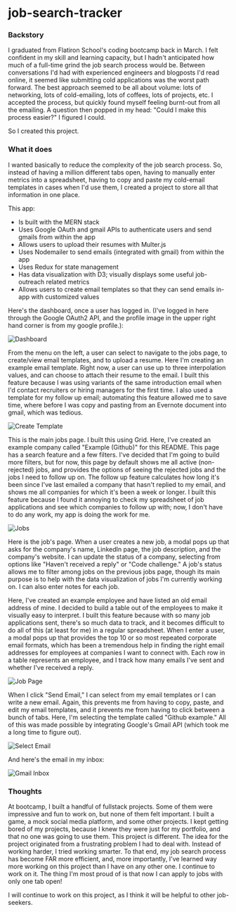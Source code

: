 # job-search-tracker

### Backstory
I graduated from Flatiron School's coding bootcamp back in March. I felt confident in my skill and learning capacity, 
but I hadn't anticipated how much of a full-time grind the job search process would be. Between conversations I'd had 
with experienced engineers and blogposts I'd read online, it seemed like submitting cold applications was the worst 
path forward. The best approach seemed to be all about volume: lots of networking, lots of cold-emailing, lots of coffees, 
lots of projects, etc. I accepted the process, but quickly found myself feeling burnt-out from all the emailing. A question 
then popped in my head: "Could I make this process easier?" I figured I could. 

So I created this project. 

### What it does
I wanted basically to reduce the complexity of the job search process. So, instead of having a million 
different tabs open, having to manually enter metrics into a spreadsheet, having to copy and paste my cold-email templates in cases
when I'd use them, I created a project to store all that information in one place. 

This app:
- Is built with the MERN stack
- Uses Google OAuth and gmail APIs to authenticate users and send gmails from within the app
- Allows users to upload their resumes with Multer.js
- Uses Nodemailer to send emails (integrated with gmail) from within the app
- Uses Redux for state management
- Has data visualization with D3; visually displays some useful job-outreach related metrics
- Allows users to create email templates so that they can send emails in-app with customized values

Here's the dashboard, once a user has logged in. (I've logged in here through the Google OAuth2 API, and the profile image in the upper right hand corner is from my google profile.):

![Dashboard](https://i.imgur.com/tQ8tjvc.png)

From the menu on the left, a user can select to navigate to the jobs page, to create/view email templates, and to upload a resume. Here I'm creating an example email template. Right now, 
a user can use up to three interpolation values, and can choose to attach their resume to the email. I built this feature because I was using variants of the same introduction email when 
I'd contact recruiters or hiring managers for the first time. I also used a template for my follow up email; automating this feature allowed me to save time, where before I was copy and pasting
from an Evernote document into gmail, which was tedious.

![Create Template](https://i.imgur.com/KNqZZhc.png)

This is the main jobs page. I built this using Grid. Here, I've created an example company called "Example (Github)" for this README. This page has a search feature and a few filters. I've 
decided that I'm going to build more filters, but for now, this page by default shows me all active (non-rejected) jobs, and provides the options of seeing the rejected jobs and the jobs
I need to follow up on. The follow up feature calculates how long it's been since I've last emailed a company that hasn't replied to my email, and shows me all companies for which it's been
a week or longer. I built this feature because I found it annoying to check my spreadsheet of job applications and see which companies to follow up with; now, I don't have to do any work, my
app is doing the work for me. 

![Jobs](https://i.imgur.com/olGXt4e.png)

Here is the job's page. When a user creates a new job, a modal pops up that asks for the company's name, LinkedIn page, the job description, and the company's website. I can update 
the status of a company, selecting from options like "Haven't received a reply" or "Code challenge." A job's status allows me to filter among jobs on the previous jobs page, though its main 
purpose is to help with the data visualization of jobs I'm currently working on. I can also enter notes for each job. 

Here, I've created an example employee and have listed an old email address of mine. I decided to build a table out of the employees to make it visually easy to interpret. I built this feature because with so many job applications
sent, there's so much data to track, and it becomes difficult to do all of this (at least for me) in a regular spreadsheet. When I enter a user, a modal pops up that provides the top 10 or so
most repeated corporate email formats, which has been a tremendous help in finding the right email addresses for employees at companies I want to connect with. Each row in a table represents an
employee, and I track how many emails I've sent and whether I've received a reply. 

![Job Page](https://i.imgur.com/ZMe6kiA.png)

When I click "Send Email," I can select from my email templates or I can write a new email. Again, this prevents me from having to copy, paste, and edit my email templates, and it prevents
me from having to click between a bunch of tabs. Here, I'm selecting the template called "Github example." All of this was made possible by integrating Google's Gmail API (which took me a long
time to figure out). 

![Select Email](https://i.imgur.com/xlyhXxt.png)

And here's the email in my inbox:  

![Gmail Inbox](https://i.imgur.com/3bDMGfN.png)


### Thoughts
At bootcamp, I built a handful of fullstack projects. Some of them were impressive and fun to work on, but none of them 
felt important. I built a game, a mock social media platform, and some other projects. I kept getting bored of my projects, because I knew
they were just for my portfolio, and that no one was going to use them. This project is different. The idea for the project originated from a frustrating problem I had to deal with.
Instead of working harder, I tried working smarter. To that end, my job search process has become FAR more efficient, and, more importantly, I've learned
way more working on this project than I have on any other one. I continue to work on it. The thing I'm most proud of is that now I can apply to jobs with only one tab open!

I will continue to work on this project, as I think it will be helpful to other job-seekers. 
